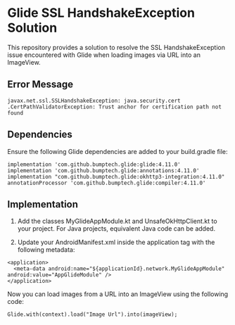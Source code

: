 # Glide SSL HandshakeException Solution

This repository provides a solution to resolve the SSL HandshakeException issue encountered with Glide when loading images via URL into an ImageView.

## Error Message
```
javax.net.ssl.SSLHandshakeException: java.security.cert
.CertPathValidatorException: Trust anchor for certification path not found
```

## Dependencies
Ensure the following Glide dependencies are added to your build.gradle file:

```
implementation 'com.github.bumptech.glide:glide:4.11.0'
implementation 'com.github.bumptech.glide:annotations:4.11.0'
implementation "com.github.bumptech.glide:okhttp3-integration:4.11.0"
annotationProcessor 'com.github.bumptech.glide:compiler:4.11.0'
```
## Implementation
1. Add the classes MyGlideAppModule.kt and UnsafeOkHttpClient.kt to your project. For Java projects, equivalent Java code can be added.

2. Update your AndroidManifest.xml inside the application tag with the following metadata:

```
<application>
  <meta-data android:name="${applicationId}.network.MyGlideAppModule" android:value="AppGlideModule" />
</application>
```

Now you can load images from a URL into an ImageView using the following code:

```
Glide.with(context).load("Image Url").into(imageView);
```
